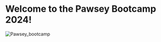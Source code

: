 # Welcome to the Pawsey Bootcamp 2024!

![Pawsey_bootcamp](https://github.com/QuantumBootcampSingapore/Pawsey_Bootcamp_2024/assets/50507439/de5f20a4-16e2-4c7c-8e8b-75b7d7c3038f)
